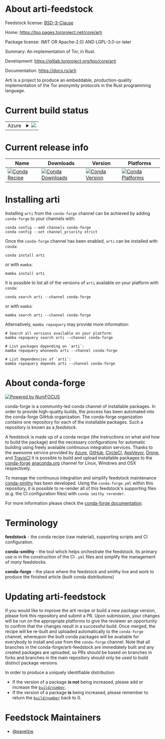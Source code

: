 About arti-feedstock
====================

Feedstock license: [BSD-3-Clause](https://github.com/conda-forge/arti-feedstock/blob/main/LICENSE.txt)

Home: https://tpo.pages.torproject.net/core/arti

Package license: (MIT OR Apache-2.0) AND LGPL-3.0-or-later

Summary: An implementation of Tor, in Rust.

Development: https://gitlab.torproject.org/tpo/core/arti

Documentation: https://docs.rs/arti

Arti is a project to produce an embeddable, production-quality implementation of the Tor anonymity protocols in the Rust programming language.

Current build status
====================


<table>
    
  <tr>
    <td>Azure</td>
    <td>
      <details>
        <summary>
          <a href="https://dev.azure.com/conda-forge/feedstock-builds/_build/latest?definitionId=25843&branchName=main">
            <img src="https://dev.azure.com/conda-forge/feedstock-builds/_apis/build/status/arti-feedstock?branchName=main">
          </a>
        </summary>
        <table>
          <thead><tr><th>Variant</th><th>Status</th></tr></thead>
          <tbody><tr>
              <td>linux_64</td>
              <td>
                <a href="https://dev.azure.com/conda-forge/feedstock-builds/_build/latest?definitionId=25843&branchName=main">
                  <img src="https://dev.azure.com/conda-forge/feedstock-builds/_apis/build/status/arti-feedstock?branchName=main&jobName=linux&configuration=linux%20linux_64_" alt="variant">
                </a>
              </td>
            </tr><tr>
              <td>linux_aarch64</td>
              <td>
                <a href="https://dev.azure.com/conda-forge/feedstock-builds/_build/latest?definitionId=25843&branchName=main">
                  <img src="https://dev.azure.com/conda-forge/feedstock-builds/_apis/build/status/arti-feedstock?branchName=main&jobName=linux&configuration=linux%20linux_aarch64_" alt="variant">
                </a>
              </td>
            </tr><tr>
              <td>linux_ppc64le</td>
              <td>
                <a href="https://dev.azure.com/conda-forge/feedstock-builds/_build/latest?definitionId=25843&branchName=main">
                  <img src="https://dev.azure.com/conda-forge/feedstock-builds/_apis/build/status/arti-feedstock?branchName=main&jobName=linux&configuration=linux%20linux_ppc64le_" alt="variant">
                </a>
              </td>
            </tr><tr>
              <td>osx_64</td>
              <td>
                <a href="https://dev.azure.com/conda-forge/feedstock-builds/_build/latest?definitionId=25843&branchName=main">
                  <img src="https://dev.azure.com/conda-forge/feedstock-builds/_apis/build/status/arti-feedstock?branchName=main&jobName=osx&configuration=osx%20osx_64_" alt="variant">
                </a>
              </td>
            </tr><tr>
              <td>osx_arm64</td>
              <td>
                <a href="https://dev.azure.com/conda-forge/feedstock-builds/_build/latest?definitionId=25843&branchName=main">
                  <img src="https://dev.azure.com/conda-forge/feedstock-builds/_apis/build/status/arti-feedstock?branchName=main&jobName=osx&configuration=osx%20osx_arm64_" alt="variant">
                </a>
              </td>
            </tr><tr>
              <td>win_64</td>
              <td>
                <a href="https://dev.azure.com/conda-forge/feedstock-builds/_build/latest?definitionId=25843&branchName=main">
                  <img src="https://dev.azure.com/conda-forge/feedstock-builds/_apis/build/status/arti-feedstock?branchName=main&jobName=win&configuration=win%20win_64_" alt="variant">
                </a>
              </td>
            </tr>
          </tbody>
        </table>
      </details>
    </td>
  </tr>
</table>

Current release info
====================

| Name | Downloads | Version | Platforms |
| --- | --- | --- | --- |
| [![Conda Recipe](https://img.shields.io/badge/recipe-arti-green.svg)](https://anaconda.org/conda-forge/arti) | [![Conda Downloads](https://img.shields.io/conda/dn/conda-forge/arti.svg)](https://anaconda.org/conda-forge/arti) | [![Conda Version](https://img.shields.io/conda/vn/conda-forge/arti.svg)](https://anaconda.org/conda-forge/arti) | [![Conda Platforms](https://img.shields.io/conda/pn/conda-forge/arti.svg)](https://anaconda.org/conda-forge/arti) |

Installing arti
===============

Installing `arti` from the `conda-forge` channel can be achieved by adding `conda-forge` to your channels with:

```
conda config --add channels conda-forge
conda config --set channel_priority strict
```

Once the `conda-forge` channel has been enabled, `arti` can be installed with `conda`:

```
conda install arti
```

or with `mamba`:

```
mamba install arti
```

It is possible to list all of the versions of `arti` available on your platform with `conda`:

```
conda search arti --channel conda-forge
```

or with `mamba`:

```
mamba search arti --channel conda-forge
```

Alternatively, `mamba repoquery` may provide more information:

```
# Search all versions available on your platform:
mamba repoquery search arti --channel conda-forge

# List packages depending on `arti`:
mamba repoquery whoneeds arti --channel conda-forge

# List dependencies of `arti`:
mamba repoquery depends arti --channel conda-forge
```


About conda-forge
=================

[![Powered by
NumFOCUS](https://img.shields.io/badge/powered%20by-NumFOCUS-orange.svg?style=flat&colorA=E1523D&colorB=007D8A)](https://numfocus.org)

conda-forge is a community-led conda channel of installable packages.
In order to provide high-quality builds, the process has been automated into the
conda-forge GitHub organization. The conda-forge organization contains one repository
for each of the installable packages. Such a repository is known as a *feedstock*.

A feedstock is made up of a conda recipe (the instructions on what and how to build
the package) and the necessary configurations for automatic building using freely
available continuous integration services. Thanks to the awesome service provided by
[Azure](https://azure.microsoft.com/en-us/services/devops/), [GitHub](https://github.com/),
[CircleCI](https://circleci.com/), [AppVeyor](https://www.appveyor.com/),
[Drone](https://cloud.drone.io/welcome), and [TravisCI](https://travis-ci.com/)
it is possible to build and upload installable packages to the
[conda-forge](https://anaconda.org/conda-forge) [anaconda.org](https://anaconda.org/)
channel for Linux, Windows and OSX respectively.

To manage the continuous integration and simplify feedstock maintenance
[conda-smithy](https://github.com/conda-forge/conda-smithy) has been developed.
Using the ``conda-forge.yml`` within this repository, it is possible to re-render all of
this feedstock's supporting files (e.g. the CI configuration files) with ``conda smithy rerender``.

For more information please check the [conda-forge documentation](https://conda-forge.org/docs/).

Terminology
===========

**feedstock** - the conda recipe (raw material), supporting scripts and CI configuration.

**conda-smithy** - the tool which helps orchestrate the feedstock.
                   Its primary use is in the construction of the CI ``.yml`` files
                   and simplify the management of *many* feedstocks.

**conda-forge** - the place where the feedstock and smithy live and work to
                  produce the finished article (built conda distributions)


Updating arti-feedstock
=======================

If you would like to improve the arti recipe or build a new
package version, please fork this repository and submit a PR. Upon submission,
your changes will be run on the appropriate platforms to give the reviewer an
opportunity to confirm that the changes result in a successful build. Once
merged, the recipe will be re-built and uploaded automatically to the
`conda-forge` channel, whereupon the built conda packages will be available for
everybody to install and use from the `conda-forge` channel.
Note that all branches in the conda-forge/arti-feedstock are
immediately built and any created packages are uploaded, so PRs should be based
on branches in forks and branches in the main repository should only be used to
build distinct package versions.

In order to produce a uniquely identifiable distribution:
 * If the version of a package **is not** being increased, please add or increase
   the [``build/number``](https://docs.conda.io/projects/conda-build/en/latest/resources/define-metadata.html#build-number-and-string).
 * If the version of a package **is** being increased, please remember to return
   the [``build/number``](https://docs.conda.io/projects/conda-build/en/latest/resources/define-metadata.html#build-number-and-string)
   back to 0.

Feedstock Maintainers
=====================

* [@pavelzw](https://github.com/pavelzw/)

